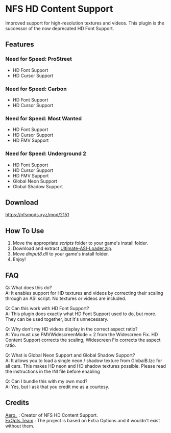 # NFS HD Content Support
Improved support for high-resolution textures and videos. This plugin is the successor of the now deprecated HD Font Support.

## Features
### Need for Speed: ProStreet
- HD Font Support
- HD Cursor Support

### Need for Speed: Carbon
- HD Font Support
- HD Cursor Support

### Need for Speed: Most Wanted
- HD Font Support
- HD Cursor Support
- HD FMV Support

### Need for Speed: Underground 2
- HD Font Support
- HD Cursor Support
- HD FMV Support
- Global Neon Support
- Global Shadow Support

## Download
https://nfsmods.xyz/mod/2151

## How To Use
1. Move the appropriate *scripts* folder to your game's install folder.
2. Download and extract [Ultimate-ASI-Loader.zip](https://github.com/ThirteenAG/Ultimate-ASI-Loader/releases).
3. Move *dinput8.dll* to your game's install folder.
4. Enjoy!

## FAQ
Q: What does this do?  
A: It enables support for HD textures and videos by correcting their scaling through an ASI script. No textures or videos are included.  

Q: Can this work with HD Font Support?  
A: This plugin does exactly what HD Font Support used to do, but more. They can be used together, but it's unnecessary.  

Q: Why don't my HD videos display in the correct aspect ratio?  
A: You must use FMVWidescreenMode = 2 from the Widescreen Fix. HD Content Support corrects the scaling, Widescreen Fix corrects the aspect ratio.  

Q: What is Global Neon Support and Global Shadow Support?  
A: It allows you to load a single neon / shadow texture from GlobalB.lzc for all cars. This makes HD neon and HD shadow textures possible. Please read the instructions in the INI file before enabling  

Q: Can I bundle this with my own mod?  
A: Yes, but I ask that you credit me as a courtesy.  

 ## Credits
[Aero_](https://github.com/AeroWidescreen) : Creator of NFS HD Content Support.  
[ExOpts Team](https://github.com/ExOptsTeam) : The project is based on Extra Options and it wouldn't exist without them.
